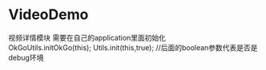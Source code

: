 # VideoDemo
视频详情模块
需要在自己的application里面初始化       
OkGoUtils.initOkGo(this);
Utils.init(this,true); //后面的boolean参数代表是否是debug环境


